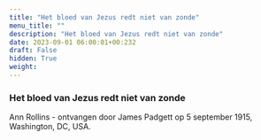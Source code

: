 ```yaml
---
title: "Het bloed van Jezus redt niet van zonde"
menu_title: ""
description: "Het bloed van Jezus redt niet van zonde"
date: 2023-09-01 06:00:01+00:232
draft: False
hidden: True
weight:
---
```

### Het bloed van Jezus redt niet van zonde

Ann Rollins - ontvangen door James Padgett op 5 september 1915, Washington, DC, USA.
